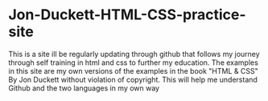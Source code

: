 # Jon-Duckett-HTML-CSS-practice-site
This is a site ill be regularly updating through github that follows my journey through self training in html and css to further my education. The examples in this site are my own versions of the examples in the book "HTML &amp; CSS" By Jon Duckett without violation of copyright. This will help me understand Github and the two languages in my own way
